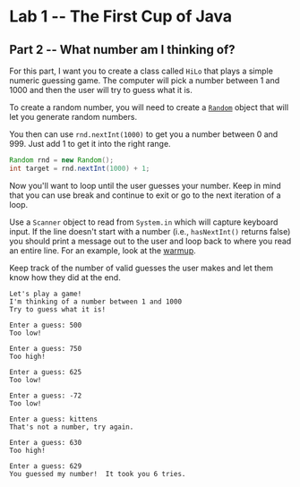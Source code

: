 # Lab 1 -- The First Cup of Java
## Part 2 -- What number am I thinking of?

For this part, I want you to create a class called `HiLo` that plays a simple
numeric guessing game. The computer will pick a number between 1 and 1000 and
then the user will try to guess what it is.

To create a random number, you will need to create a
[`Random`](https://docs.oracle.com/en/java/javase/11/docs/api/java.base/java/util/Random.html)
object that will let you generate random numbers.

You then can use `rnd.nextInt(1000)` to get you a number between 0 and 999.
Just add 1 to get it into the right range.
```java
Random rnd = new Random();
int target = rnd.nextInt(1000) + 1;
```
Now you'll want to loop until the user guesses your number. Keep in mind that
you can use break and continue to exit or go to the next iteration of a loop.

Use a `Scanner` object to read from `System.in` which will capture keyboard input.
If the line doesn't start with a number (i.e., `hasNextInt()` returns false) you
should print a message out to the user and loop back to where you read an
entire line.  For an example, look at the [warmup](warmup.html).

Keep track of the number of valid guesses the user makes and let them know how
they did at the end.

```
Let's play a game!
I'm thinking of a number between 1 and 1000
Try to guess what it is!

Enter a guess: 500
Too low!

Enter a guess: 750
Too high!

Enter a guess: 625
Too low!

Enter a guess: -72
Too low!

Enter a guess: kittens
That's not a number, try again.

Enter a guess: 630
Too high!

Enter a guess: 629
You guessed my number!  It took you 6 tries.
```
